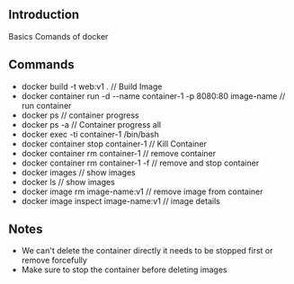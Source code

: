 ## Introduction
Basics Comands of docker

## Commands
- docker build -t web:v1 . // Build Image
- docker container run -d --name container-1 -p 8080:80 image-name // run container
- docker ps // container progress
- docker ps -a // Container progress all
- docker exec -ti container-1 /bin/bash
- docker container stop container-1 // Kill Container
- docker container rm container-1 // remove container
- docker container rm container-1 -f // remove and stop container
- docker images // show images
- docker ls // show images
- docker image rm image-name:v1 // remove image from container
- docker image inspect image-name:v1 // image details

## Notes
- We can't delete the container directly it needs to be stopped first or remove forcefully
- Make sure to stop the container before deleting images